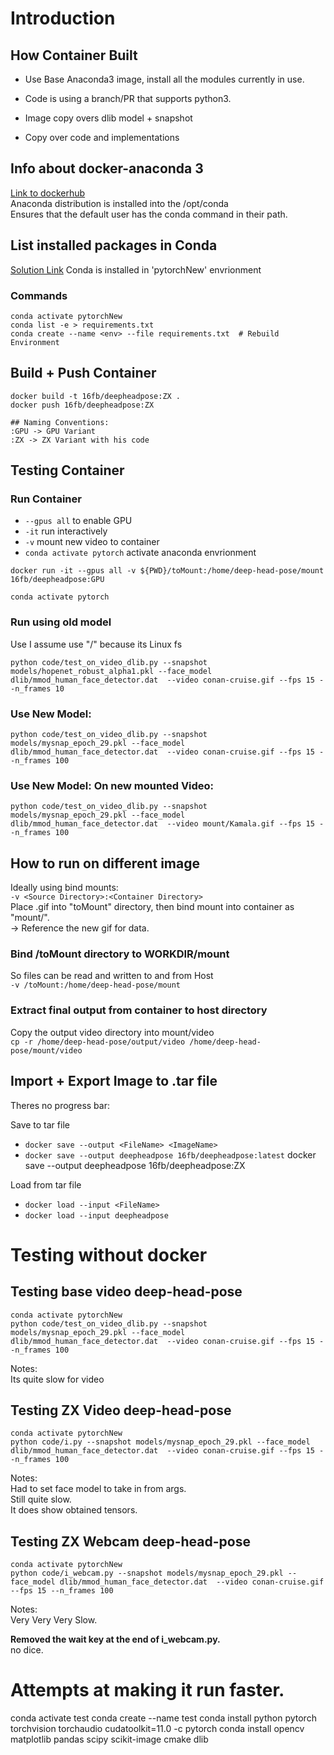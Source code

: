 # Introduction
## How Container Built
* Use Base Anaconda3 image, install all the modules currently in use.

* Code is using a branch/PR that supports python3.

* Image copy overs dlib model + snapshot

* Copy over code and implementations


## Info about docker-anaconda 3
[Link to dockerhub](https://hub.docker.com/r/continuumio/anaconda3)   \
Anaconda distribution is installed into the /opt/conda    \
Ensures that the default user has the conda command in their path.

## List installed packages in Conda
[Solution Link](https://stackoverflow.com/questions/50777849/from-conda-create-requirements-txt-for-pip3)
Conda is installed in 'pytorchNew' envrionment

### Commands
```
conda activate pytorchNew
conda list -e > requirements.txt
conda create --name <env> --file requirements.txt  # Rebuild Environment
```

## Build + Push Container
```
docker build -t 16fb/deepheadpose:ZX .
docker push 16fb/deepheadpose:ZX

## Naming Conventions:
:GPU -> GPU Variant
:ZX -> ZX Variant with his code
```
## Testing Container
### Run Container
* `--gpus all` to enable GPU
* `-it` run interactively
* `-v` mount new video to container
* `conda activate pytorch` activate anaconda envrionment
```
docker run -it --gpus all -v ${PWD}/toMount:/home/deep-head-pose/mount 16fb/deepheadpose:GPU

conda activate pytorch
```
### Run using old model
Use  I assume use "/" because its Linux fs

```
python code/test_on_video_dlib.py --snapshot models/hopenet_robust_alpha1.pkl --face_model dlib/mmod_human_face_detector.dat  --video conan-cruise.gif --fps 15 --n_frames 10
```

### **Use New Model:**
```
python code/test_on_video_dlib.py --snapshot models/mysnap_epoch_29.pkl --face_model dlib/mmod_human_face_detector.dat  --video conan-cruise.gif --fps 15 --n_frames 100
```

### **Use New Model:** On new mounted Video:
```
python code/test_on_video_dlib.py --snapshot models/mysnap_epoch_29.pkl --face_model dlib/mmod_human_face_detector.dat  --video mount/Kamala.gif --fps 15 --n_frames 100

```

## How to run on different image
Ideally using bind mounts:   \
`-v <Source Directory>:<Container Directory>`   \
Place .gif into "toMount" directory, then bind mount into container as "mount/".    \
-> Reference the new gif for data.
### Bind /toMount directory to WORKDIR/mount
So files can be read and written to and from Host  \
`-v /toMount:/home/deep-head-pose/mount`

### Extract final output from container to host directory
Copy the output video directory into mount/video  \
`cp -r /home/deep-head-pose/output/video /home/deep-head-pose/mount/video`

## Import + Export Image to .tar file
Theres no progress bar:

Save to tar file
* `docker save --output <FileName> <ImageName>`
* `docker save --output deepheadpose 16fb/deepheadpose:latest`
docker save --output deepheadpose 16fb/deepheadpose:ZX

Load from tar file
* `docker load --input <FileName>`
* `docker load --input deepheadpose`

# Testing without docker
## Testing base video deep-head-pose
`conda activate pytorchNew`  
`python code/test_on_video_dlib.py --snapshot models/mysnap_epoch_29.pkl --face_model dlib/mmod_human_face_detector.dat  --video conan-cruise.gif --fps 15 --n_frames 100`  
 
Notes:  
Its quite slow for video

## Testing ZX Video deep-head-pose
`conda activate pytorchNew`  
`python code/i.py --snapshot models/mysnap_epoch_29.pkl --face_model dlib/mmod_human_face_detector.dat  --video conan-cruise.gif --fps 15 --n_frames 100`  

Notes:  
Had to set face model to take in from args.  
Still quite slow.  
It does show obtained tensors.  

## Testing ZX Webcam deep-head-pose
`conda activate pytorchNew`  
`python code/i_webcam.py --snapshot models/mysnap_epoch_29.pkl --face_model dlib/mmod_human_face_detector.dat  --video conan-cruise.gif --fps 15 --n_frames 100`  

Notes:  
Very Very Very Slow.  

**Removed the wait key at the end of i_webcam.py.**   
no dice.

# Attempts at making it run faster.
conda activate test
conda create --name test
conda install python pytorch torchvision torchaudio cudatoolkit=11.0 -c pytorch
conda install opencv matplotlib pandas scipy scikit-image cmake dlib